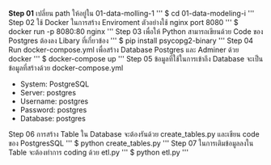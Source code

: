 **Step 01** เปลี่ยน path ให้อยู่ใน 01-data-molling-1
'''
$ cd 01-data-modeling-i
'''
Step 02 ใช้ Docker ในการสร้าง Enviroment ตัวอย่างใช้ nginx port 8080
'''
$ docker run -p 8080:80 nginx
'''
Step 03 เพื่อให้ Python สามารถเขียนด้วย Code ของ Postgres ต้องลง Libary ที่เกี่ยวข้อง
'''
$ pip install psycopg2-binary
'''
Step 04 Run docker-compose.yml เพื่อสร้าง Database Postgres และ Adminer ด้วย docker
'''
$ docker-compose up
'''
Step 05 ข้อมูลที่ใช้ในการเข้าถึง Database จะเป็นข้อมูลที่สร้างด้วย docker-compose.yml
- System: PostgreSQL
- Server: postgres
- Username: postgres
- Password: postgres
- Database: postgres

Step 06 การสร้าง Table ใน Database จะต้องรันด้วย create_tables.py และเขียน code ของ PostgresSQL
'''
$ python create_tables.py
'''
Step 07 ในการเติมข้อมูลลงใน Table จะต้องทำการ coding ด้วย etl.py
'''
$ python etl.py
'''
